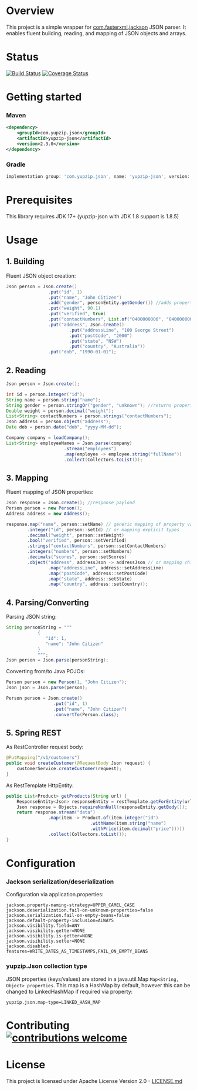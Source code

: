 # Overview
This project is a simple wrapper for [com.fasterxml.jackson](https://github.com/FasterXML/jackson) JSON parser.
It enables fluent building, reading, and mapping of JSON objects and arrays.

# Status
[![Build Status](https://travis-ci.com/yupzip/yupzip-json.svg?branch=master)](https://travis-ci.com/yupzip/yupzip-json)
[![Coverage Status](https://coveralls.io/repos/github/yupzip/yupzip-json/badge.svg?branch=master)](https://coveralls.io/github/yupzip/yupzip-json?branch=master)

# Getting started
### Maven
```xml
<dependency>
    <groupId>com.yupzip.json</groupId>
    <artifactId>yupzip-json</artifactId>
    <version>2.3.0</version>
</dependency>
```
### Gradle
```groovy
implementation group: 'com.yupzip.json', name: 'yupzip-json', version: '2.3.0'
```
# Prerequisites
This library requires JDK 17+
(yupzip-json with JDK 1.8 support is 1.8.5)

# Usage
## 1. Building
Fluent JSON object creation:
```java
Json person = Json.create()
                .put("id", 1)
                .put("name", "John Citizen")
                .add("gender", personEntity.getGender()) //adds property only if value is not null
                .put("weight", 90.1)
                .put("verified", true)
                .put("contactNumbers", List.of("0400000000", "0400000001"))
                .put("address", Json.create()
                        .put("addressLine", "100 George Street")
                        .put("postCode", "2000")
                        .put("state", "NSW")
                        .put("country", "Australia"))
                .put("dob", "1990-01-01");
```
## 2. Reading
```java
Json person = Json.create();

int id = person.integer("id");
String name = person.string("name");
String gender = person.stringOr("gender", "unknown"); //returns property value or default value if null
Double weight = person.decimal("weight");
List<String> contactNumbers = person.strings("contactNumbers");
Json address = person.object("address");
Date dob = person.date("dob", "yyyy-MM-dd");

Company company = loadCompany();
List<String> employeeNames = Json.parse(company)
                      .stream("employees")
                      .map(employee -> employee.string("fullName"))
                      .collect(Collectors.toList());
```
## 3. Mapping
Fluent mapping of JSON properties:
```java
Json response = Json.create(); //response payload
Person person = new Person();
Address address = new Address();

response.map("name", person::setName) // generic mapping of property value (type is defined by consumer)
        .integer("id", person::setId) // or mapping explicit types
        .decimal("weight", person::setWeight)
        .bool("verified", person::setVerified)
        .strings("contactNumbers", person::setContactNumbers)
        .integers("numbers", person::setNumbers)
        .decimals("scores", person::setScores)
        .object("address", addressJson -> addressJson // or mapping child json object
                .map("addressLine", address::setAddressLine)
                .map("postCode", address::setPostCode)
                .map("state", address::setState)
                .map("country", address::setCountry));
```
## 4. Parsing/Converting
Parsing JSON string:
```java
String personString = """
            {
               "id": 1,
               "name": "John Citizen"
            }
            """;
Json person = Json.parse(personString);
```
Converting from/to Java POJOs:
```java
Person person = new Person(1, "John Citizen");
Json json = Json.parse(person);
```
```java
Person person = Json.create()
                  .put("id", 1)
                  .put("name", "John Citizen")
                  .convertTo(Person.class);
```
## 5. Spring REST
As RestController request body:
```java
@PutMapping("/v1/customers")
public void createCustomer(@RequestBody Json request) {
    customerService.createCustomer(request);
}
```
As RestTemplate HttpEntity:
```java
public List<Product> getProducts(String url) {
    ResponseEntity<Json> responseEntity = restTemplate.getForEntity(url, Json.class);
    Json response = Objects.requireNonNull(responseEntity.getBody());
    return response.stream("data")
                .map(item -> Product.of(item.integer("id")
                                .withName(item.string("name")
                                .withPrice(item.decimal("price")))))
                .collect(Collectors.toList());
}
```

# Configuration
### Jackson serialization/deserialization
Configuration via application.properties:
```properties
jackson.property-naming-strategy=UPPER_CAMEL_CASE
jackson.deserialization.fail-on-unknown-properties=false
jackson.serialization.fail-on-empty-beans=false
jackson.default-property-inclusion=ALWAYS
jackson.visibility.field=ANY
jackson.visibility.getter=NONE
jackson.visibility.is-getter=NONE
jackson.visibility.setter=NONE
jackson.disabled-features=WRITE_DATES_AS_TIMESTAMPS,FAIL_ON_EMPTY_BEANS
```
### yupzip.Json collection type
JSON properties (keys/values) are stored in a java.util.Map `Map<String, Object> properties`.
This map is a HashMap by default, however this can be changed to LinkedHashMap if required via property:
```properties
yupzip.json.map-type=LINKED_HASH_MAP
```

# Contributing [![contributions welcome](https://img.shields.io/badge/contributions-welcome-brightgreen.svg?style=flat)](https://github.com/dwyl/esta/issues)

# License
This project is licensed under Apache License Version 2.0 - [LICENSE.md](LICENSE)
